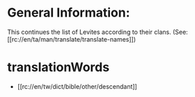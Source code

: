 # General Information:

This continues the list of Levites according to their clans. (See: [[rc://en/ta/man/translate/translate-names]])

# translationWords

* [[rc://en/tw/dict/bible/other/descendant]]